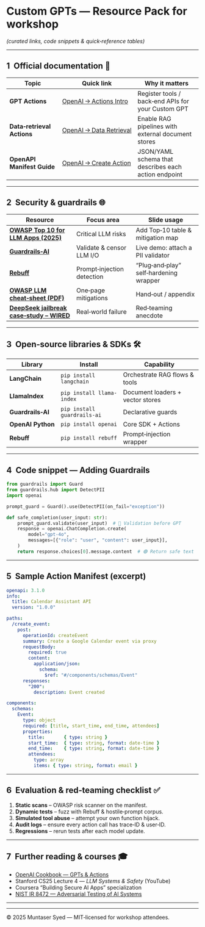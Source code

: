 
# Custom GPTs — Resource Pack for workshop
*(curated links, code snippets & quick‑reference tables)*  

---

## 1  Official documentation 🔗  

| Topic | Quick link | Why it matters |
|-------|-----------|----------------|
| **GPT Actions** | [OpenAI → Actions Intro](https://platform.openai.com/docs/actions/introduction) | Register tools / back‑end APIs for your Custom GPT |
| **Data‑retrieval Actions** | [OpenAI → Data Retrieval](https://platform.openai.com/docs/actions/data-retrieval) | Enable RAG pipelines with external document stores |
| **OpenAPI Manifest Guide** | [OpenAI → Create Action](https://platform.openai.com/docs/actions/creating-action) | JSON/YAML schema that describes each action endpoint |

---

## 2  Security & guardrails 🌐  

| Resource | Focus area | Slide usage |
|----------|------------|-------------|
| [**OWASP Top 10 for LLM Apps (2025)**](https://owasp.org/www-project-top-10-for-large-language-model-applications/) | Critical LLM risks | Add Top‑10 table & mitigation map |
| [**Guardrails‑AI**](https://github.com/guardrails-ai/guardrails) | Validate & censor LLM I/O | Live demo: attach a PII validator |
| [**Rebuff**](https://github.com/rebuff/rebuff) | Prompt‑injection detection | “Plug‑and‑play” self‑hardening wrapper |
| [**OWASP LLM cheat‑sheet (PDF)**](https://owasp.org/www-project-top-10-for-large-language-model-applications/assets/OWASP-LLM-Top10-Cheat-Sheet.pdf) | One‑page mitigations | Hand‑out / appendix |
| [**DeepSeek jailbreak case‑study – WIRED**](https://www.wired.com/story/chatgpt-deepseek-jailbreak/) | Real‑world failure | Red‑teaming anecdote |

---

## 3  Open‑source libraries & SDKs 🛠️  

| Library | Install | Capability |
|---------|---------|------------|
| **LangChain** | `pip install langchain` | Orchestrate RAG flows & tools |
| **LlamaIndex** | `pip install llama-index` | Document loaders + vector stores |
| **Guardrails‑AI** | `pip install guardrails-ai` | Declarative guards |
| **OpenAI Python** | `pip install openai` | Core SDK + Actions |
| **Rebuff** | `pip install rebuff` | Prompt‑injection wrapper |

---

## 4  Code snippet — Adding Guardrails  

```python
from guardrails import Guard
from guardrails.hub import DetectPII
import openai

prompt_guard = Guard().use(DetectPII(on_fail="exception"))

def safe_completion(user_input: str):
    prompt_guard.validate(user_input)  # 🔴 Validation before GPT
    response = openai.ChatCompletion.create(
        model="gpt-4o",
        messages=[{"role": "user", "content": user_input}],
    )
    return response.choices[0].message.content  # 🟢 Return safe text
```

---

## 5  Sample Action Manifest (excerpt)  

```yaml
openapi: 3.1.0
info:
  title: Calendar Assistant API
  version: "1.0.0"

paths:
  /create_event:
    post:
      operationId: createEvent
      summary: Create a Google Calendar event via proxy
      requestBody:
        required: true
        content:
          application/json:
            schema:
              $ref: "#/components/schemas/Event"
      responses:
        "200":
          description: Event created

components:
  schemas:
    Event:
      type: object
      required: [title, start_time, end_time, attendees]
      properties:
        title:       { type: string }
        start_time:  { type: string, format: date-time }
        end_time:    { type: string, format: date-time }
        attendees:
          type: array
          items: { type: string, format: email }
```

---

## 6  Evaluation & red‑teaming checklist ✅  

1. **Static scans** – OWASP risk scanner on the manifest.  
2. **Dynamic tests** – fuzz with Rebuff & hostile‑prompt corpus.  
3. **Simulated tool abuse** – attempt your own function hijack.  
4. **Audit logs** – ensure every action call has trace‑ID & user‑ID.  
5. **Regressions** – rerun tests after each model update.  

---

## 7  Further reading & courses 🎓  

* [OpenAI Cookbook — GPTs & Actions](https://github.com/openai/openai-cookbook)  
* Stanford CS25 Lecture 4 — *LLM Systems & Safety* (YouTube)  
* Coursera “Building Secure AI Apps” specialization  
* [NIST IR 8472 — Adversarial Testing of AI Systems](https://doi.org/10.6028/NIST.IR.8472)  

---

---

© 2025 Muntaser Syed — MIT‑licensed for workshop attendees.
